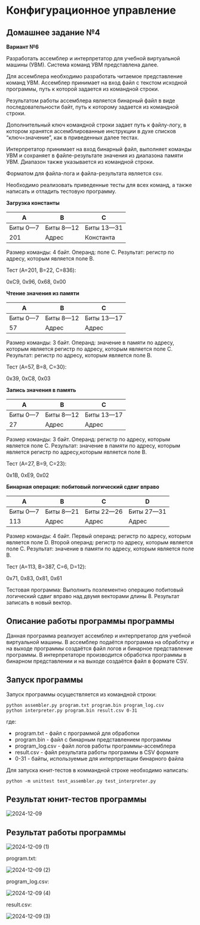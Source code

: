 # Конфигурационное управление

## Домашнее задание №4

**Вариант №6**

Разработать ассемблер и интерпретатор для учебной виртуальной машины (УВМ). Система команд УВМ представлена далее.

Для ассемблера необходимо разработать читаемое представление команд УВМ. Ассемблер принимает на вход файл с текстом исходной программы, путь к которой задается из командной строки.

Результатом работы ассемблера является бинарный файл в виде последовательности байт, путь к которому задается из командной строки.

Дополнительный ключ командной строки задает путь к файлу-логу, в котором хранятся ассемблированные инструкции в духе списков “ключ=значение”, как в приведенных далее тестах.

Интерпретатор принимает на вход бинарный файл, выполняет команды УВМ и сохраняет в файле-результате значения из диапазона памяти УВМ. Диапазон также указывается из командной строки.

Форматом для файла-лога и файла-результата является csv.

Необходимо реализовать приведенные тесты для всех команд, а также написать и отладить тестовую программу.

**Загрузка константы**

| A | B | C |
|---|---|---|
| Биты 0—7 | Биты 8—12 | Биты 13—31 |
| 201 | Адрес | Константа |

Размер команды: 4 байт. Операнд: поле C. Результат: регистр по адресу, которым является поле B.

Тест (A=201, B=22, C=836):

0xC9, 0x96, 0x68, 0x00


**Чтение значения из памяти**

| A | B | C |
|---|---|---|
| Биты 0—7 | Биты 8—12 | Биты 13—17 |
| 57 | Адрес | Адрес |

Размер команды: 3 байт. Операнд: значение в памяти по адресу, которым является регистр по адресу, которым является поле C. Результат: регистр по адресу, которым является поле B.

Тест (A=57, B=8, C=30):

0x39, 0xC8, 0x03


**Запись значения в память**

| A | B | C |
|---|---|---|
| Биты 0—7 | Биты 8—12 | Биты 13—17 |
| 27 | Адрес | Адрес |

Размер команды: 3 байт. Операнд: регистр по адресу, которым является поле C. Результат: значение в памяти по адресу, которым является регистр по адресу,которым является поле B.

Тест (A=27, B=9, C=23):

0x1B, 0xE9, 0x02


**Бинарная операция: побитовый логический сдвиг вправо**

| A | B | C | D |
|---|---|---|---|
| Биты 0—7 | Биты 8—21 | Биты 22—26 | Биты 27—31 |
| 113 | Адрес | Адрес | Адрес |

Размер команды: 4 байт. Первый операнд: регистр по адресу, которым является поле D. Второй операнд: регистр по адресу, которым является поле C. Результат: значение в памяти по адресу, которым является поле B.

Тест (A=113, B=387, C=6, D=12):

0x71, 0x83, 0x81, 0x61

Тестовая программа: Выполнить поэлементно операцию побитовый логический сдвиг вправо над двумя векторами длины 8. Результат записать в новый вектор.


## Описание работы программы программы

Данная программа реализует ассемблер и интерпретатор для учебной виртуальной машины. В ассемблер подаётся программа на обработку и на выходе программы создаётся файл логов и бинарное представление программы. В интерпретаторе производится обработка программы в бинарном представлении и на выходе создаётся файл в формате CSV.


## Запуск программы

Запуск программы осуществляется из командной строки:
```
python assembler.py program.txt program.bin program_log.csv
python interpreter.py program.bin result.csv 0-31
```
где:
* program.txt - файл с программой для обработки
* program.bin - файл с бинарным представлением программы
* program_log.csv - файл логов работы программы-ассемблера
* result.csv - файл результата работы программы в CSV формате
* 0-31 - байты, используемые для интерпретации бинарного файла

Для запуска юнит-тестов в коммандной строке необходимо написать:
```
python -m unittest test_assembler.py test_interpreter.py
```


## Результат юнит-тестов программы

![2024-12-09](https://github.com/user-attachments/assets/801b59b6-b3bf-49a8-98e5-ffffca7f4eba)


## Результат работы программы

![2024-12-09 (1)](https://github.com/user-attachments/assets/13676c1f-7251-497a-8ca7-66a6a2aa978d)

program.txt:

![2024-12-09 (2)](https://github.com/user-attachments/assets/01c24ecb-49c2-4f9b-ac34-50f161244cea)

program_log.csv:

![2024-12-09 (4)](https://github.com/user-attachments/assets/6b1656b6-0a96-4167-beac-ec0a24c051a8)

result.csv:

![2024-12-09 (3)](https://github.com/user-attachments/assets/7d5faf6d-b469-4ce5-a064-10d30fea2961)
